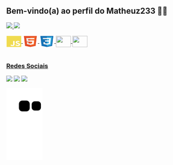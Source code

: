 ## Bem-vindo(a) ao perfil do Matheuz233 🧙‍♂

 <div>
   <a href="https://github.com/Matheuz233">
   <img height="180em" src="https://github-readme-stats.vercel.app/api?username=Matheuz233&show_icons=true&theme=radical&include_all_commits=true&count_private=true"/>
   <img height="180em" src="https://github-readme-stats.vercel.app/api/top-langs/?username=Matheuz233&layout=compact&langs_count=6&theme=radical"/>

</div>
<div style="display: inline_block"><br>
  <img align="center" alt="Js" height="30" width="40" src="https://raw.githubusercontent.com/devicons/devicon/master/icons/javascript/javascript-plain.svg">
  <img align="center" alt="HTML" height="30" width="40" src="https://raw.githubusercontent.com/devicons/devicon/master/icons/html5/html5-original.svg">
  <img align="center" alt="CSS" height="30" width="40" src="https://raw.githubusercontent.com/devicons/devicon/master/icons/css3/css3-original.svg">
  <img src="https://cdn.jsdelivr.net/gh/devicons/devicon/icons/java/java-original.svg" align="center" height="30" width="40"/>
  <img src="https://cdn.jsdelivr.net/gh/devicons/devicon/icons/mysql/mysql-plain.svg" align="center" height="30" width="40" />
</div>
 
 <br>
 
  ### Redes Sociais
 
<div> 
  <a href="https://instagram.com/matheusaugus233" target="_blank"><img src="https://img.shields.io/badge/-Instagram-%23E4405F?style=for-the-badge&logo=instagram&logoColor=white" target="_blank"></a>
  <a href = "mailto:augustomatheus233@gmail.com"><img src="https://img.shields.io/badge/-Gmail-%23333?style=for-the-badge&logo=gmail&logoColor=white" target="_blank"></a>
  <a href="https://www.linkedin.com/in/matheus-augusto-9aa846251/" target="_blank"><img src="https://img.shields.io/badge/-LinkedIn-%230077B5?style=for-the-badge&logo=linkedin&logoColor=white" target="_blank"></a> 
 
  ![Snake animation](https://github.com/Matheuz233/Matheuz233/blob/output/github-contribution-grid-snake.svg)

</div>

